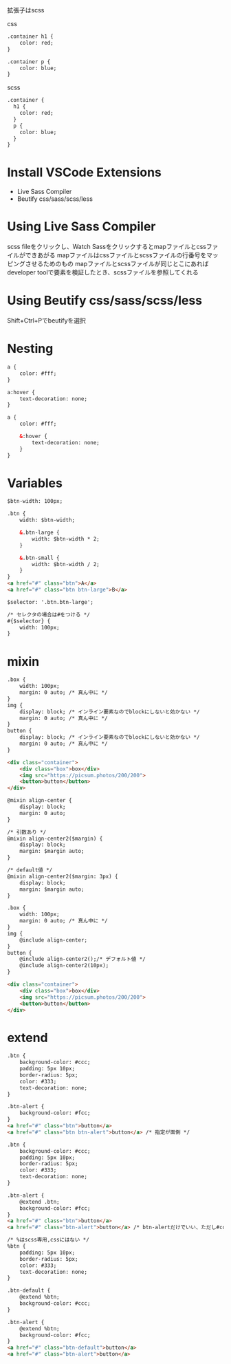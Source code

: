 拡張子はscss   

css
```html
.container h1 {
    color: red;
}

.container p {
    color: blue;
}
```

scss
```html
.container {
  h1 {
    color: red;
  }
  p {
    color: blue;
  }
}
```

# Install VSCode Extensions
- Live Sass Compiler
- Beutify css/sass/scss/less

# Using Live Sass Compiler
scss fileをクリックし、Watch Sassをクリックするとmapファイルとcssファイルができあがる
mapファイルはcssファイルとscssファイルの行番号をマッピングさせるためのもの
mapファイルとscssファイルが同じとこにあればdeveloper toolで要素を検証したとき、scssファイルを参照してくれる

# Using Beutify css/sass/scss/less
Shift+Ctrl+Pでbeutifyを選択

# Nesting
```html
a {
    color: #fff;
}

a:hover {
    text-decoration: none;
}
```

```html
a {
    color: #fff;

    &:hover {
        text-decoration: none;
    }
}
```

# Variables
```html
$btn-width: 100px;

.btn {
    width: $btn-width;

    &.btn-large {
        width: $btn-width * 2;
    }

    &.btn-small {
        width: $btn-width / 2;
    }
}
<a href="#" class="btn">A</a>
<a href="#" class="btn btn-large">B</a>
```

```html
$selector: '.btn.btn-large';

/* セレクタの場合は#をつける */
#{$selector} {
    width: 100px;
}
```

# mixin
```html
.box {
    width: 100px;
    margin: 0 auto; /* 真ん中に */
}
img {
    display: block; /* インライン要素なのでblockにしないと効かない */
    margin: 0 auto; /* 真ん中に */    
}
button {
    display: block; /* インライン要素なのでblockにしないと効かない */
    margin: 0 auto; /* 真ん中に */    
}

<div class="container">
    <div class="box">box</div>
    <img src="https://picsum.photos/200/200">
    <button>button</button>
</div>
```

```html
@mixin align-center {
    display: block;
    margin: 0 auto;
}

/* 引数あり */
@mixin align-center2($margin) {
    display: block;
    margin: $margin auto;
}

/* default値 */
@mixin align-center2($margin: 3px) {
    display: block;
    margin: $margin auto;
}

.box {
    width: 100px;
    margin: 0 auto; /* 真ん中に */
}
img {
    @include align-center;
}
button {
    @include align-center2();/* デフォルト値 */
    @include align-center2(10px);
}

<div class="container">
    <div class="box">box</div>
    <img src="https://picsum.photos/200/200">
    <button>button</button>
</div>
```

# extend
```html
.btn {
    background-color: #ccc;
    padding: 5px 10px;
    border-radius: 5px;
    color: #333;
    text-decoration: none;
}

.btn-alert {
    background-color: #fcc;
}
<a href="#" class="btn">button</a>
<a href="#" class="btn btn-alert">button</a> /* 指定が面倒 */
```

```html
.btn {
    background-color: #ccc;
    padding: 5px 10px;
    border-radius: 5px;
    color: #333;
    text-decoration: none;
}

.btn-alert {
    @extend .btn;
    background-color: #fcc;
}
<a href="#" class="btn">button</a>
<a href="#" class="btn-alert">button</a> /* btn-alertだけでいい、ただし#cccで描いたあとに#fccで上書きするので背景色だけ分けたい */
```

```html
/* %はscss専用,cssにはない */
%btn {
    padding: 5px 10px;
    border-radius: 5px;
    color: #333;
    text-decoration: none;
}

.btn-default {
    @extend %btn;
    background-color: #ccc;
}

.btn-alert {
    @extend %btn;
    background-color: #fcc;
}
<a href="#" class="btn-default">button</a>
<a href="#" class="btn-alert">button</a>
```
